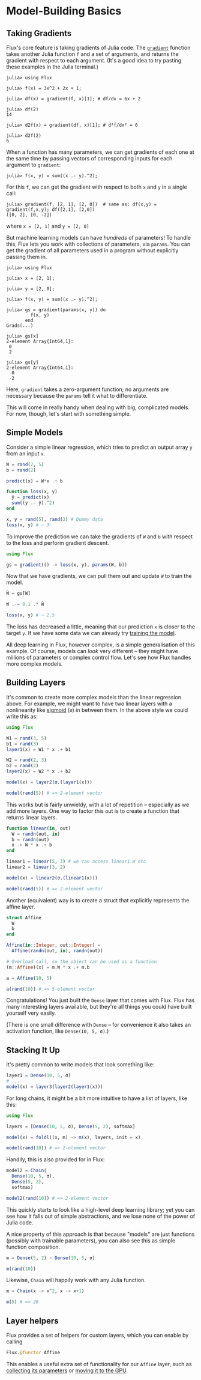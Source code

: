 # Model-Building Basics

## Taking Gradients

Flux's core feature is taking gradients of Julia code. The [`gradient`](@ref) function takes another Julia function `f` and a set of arguments, and returns the gradient with respect to each argument. (It's a good idea to try pasting these examples in the Julia terminal.)

```jldoctest basics
julia> using Flux

julia> f(x) = 3x^2 + 2x + 1;

julia> df(x) = gradient(f, x)[1]; # df/dx = 6x + 2

julia> df(2)
14

julia> d2f(x) = gradient(df, x)[1]; # d²f/dx² = 6

julia> d2f(2)
6
```

When a function has many parameters, we can get gradients of each one at the same time by passing vectors of corresponding inputs for each argument to `gradient`:

```jldoctest basics
julia> f(x, y) = sum((x .- y).^2);
```
For this `f`, we can get the gradient with respect to both `x` and `y` in a single call:
```jldoctest basics
julia> gradient(f, [2, 1], [2, 0])  # same as: df(x,y) = gradient(f,x,y); df([2,1], [2,0])
([0, 2], [0, -2])
```
where `x = [2, 1]` and `y = [2, 0]`

But machine learning models can have *hundreds* of parameters! To handle this, Flux lets you work with collections of parameters, via `params`. You can get the gradient of all parameters used in a program without explicitly passing them in.

```jldoctest basics
julia> using Flux

julia> x = [2, 1];

julia> y = [2, 0];

julia> f(x, y) = sum((x .- y).^2);

julia> gs = gradient(params(x, y)) do
         f(x, y)
       end
Grads(...)

julia> gs[x]
2-element Array{Int64,1}:
 0
 2

julia> gs[y]
2-element Array{Int64,1}:
  0
 -2
```

Here, `gradient` takes a zero-argument function; no arguments are necessary because the `params` tell it what to differentiate.

This will come in really handy when dealing with big, complicated models. For now, though, let's start with something simple.

## Simple Models

Consider a simple linear regression, which tries to predict an output array `y` from an input `x`.

```julia
W = rand(2, 5)
b = rand(2)

predict(x) = W*x .+ b

function loss(x, y)
  ŷ = predict(x)
  sum((y .- ŷ).^2)
end

x, y = rand(5), rand(2) # Dummy data
loss(x, y) # ~ 3
```

To improve the prediction we can take the gradients of `W` and `b` with respect to the loss and perform gradient descent.

```julia
using Flux

gs = gradient(() -> loss(x, y), params(W, b))
```

Now that we have gradients, we can pull them out and update `W` to train the model.

```julia
W̄ = gs[W]

W .-= 0.1 .* W̄

loss(x, y) # ~ 2.5
```

The loss has decreased a little, meaning that our prediction `x` is closer to the target `y`. If we have some data we can already try [training the model](../training/training.md).

All deep learning in Flux, however complex, is a simple generalisation of this example. Of course, models can *look* very different – they might have millions of parameters or complex control flow. Let's see how Flux handles more complex models.

## Building Layers

It's common to create more complex models than the linear regression above. For example, we might want to have two linear layers with a nonlinearity like [sigmoid](https://en.wikipedia.org/wiki/Sigmoid_function) (`σ`) in between them. In the above style we could write this as:

```julia
using Flux

W1 = rand(3, 5)
b1 = rand(3)
layer1(x) = W1 * x .+ b1

W2 = rand(2, 3)
b2 = rand(2)
layer2(x) = W2 * x .+ b2

model(x) = layer2(σ.(layer1(x)))

model(rand(5)) # => 2-element vector
```

This works but is fairly unwieldy, with a lot of repetition – especially as we add more layers. One way to factor this out is to create a function that returns linear layers.

```julia
function linear(in, out)
  W = randn(out, in)
  b = randn(out)
  x -> W * x .+ b
end

linear1 = linear(5, 3) # we can access linear1.W etc
linear2 = linear(3, 2)

model(x) = linear2(σ.(linear1(x)))

model(rand(5)) # => 2-element vector
```

Another (equivalent) way is to create a struct that explicitly represents the affine layer.

```julia
struct Affine
  W
  b
end

Affine(in::Integer, out::Integer) =
  Affine(randn(out, in), randn(out))

# Overload call, so the object can be used as a function
(m::Affine)(x) = m.W * x .+ m.b

a = Affine(10, 5)

a(rand(10)) # => 5-element vector
```

Congratulations! You just built the `Dense` layer that comes with Flux. Flux has many interesting layers available, but they're all things you could have built yourself very easily.

(There is one small difference with `Dense` – for convenience it also takes an activation function, like `Dense(10, 5, σ)`.)

## Stacking It Up

It's pretty common to write models that look something like:

```julia
layer1 = Dense(10, 5, σ)
# ...
model(x) = layer3(layer2(layer1(x)))
```

For long chains, it might be a bit more intuitive to have a list of layers, like this:

```julia
using Flux

layers = [Dense(10, 5, σ), Dense(5, 2), softmax]

model(x) = foldl((x, m) -> m(x), layers, init = x)

model(rand(10)) # => 2-element vector
```

Handily, this is also provided for in Flux:

```julia
model2 = Chain(
  Dense(10, 5, σ),
  Dense(5, 2),
  softmax)

model2(rand(10)) # => 2-element vector
```

This quickly starts to look like a high-level deep learning library; yet you can see how it falls out of simple abstractions, and we lose none of the power of Julia code.

A nice property of this approach is that because "models" are just functions (possibly with trainable parameters), you can also see this as simple function composition.

```julia
m = Dense(5, 2) ∘ Dense(10, 5, σ)

m(rand(10))
```

Likewise, `Chain` will happily work with any Julia function.

```julia
m = Chain(x -> x^2, x -> x+1)

m(5) # => 26
```

## Layer helpers

Flux provides a set of helpers for custom layers, which you can enable by calling

```julia
Flux.@functor Affine
```

This enables a useful extra set of functionality for our `Affine` layer, such as [collecting its parameters](../training/optimisers.md) or [moving it to the GPU](../gpu.md).
